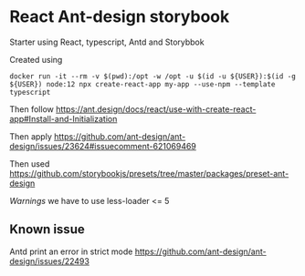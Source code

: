 # React Ant-design storybook

Starter using React, typescript, Antd and Storybbok

Created using

    docker run -it --rm -v $(pwd):/opt -w /opt -u $(id -u ${USER}):$(id -g ${USER}) node:12 npx create-react-app my-app --use-npm --template typescript

Then follow https://ant.design/docs/react/use-with-create-react-app#Install-and-Initialization

Then apply https://github.com/ant-design/ant-design/issues/23624#issuecomment-621069469

Then used https://github.com/storybookjs/presets/tree/master/packages/preset-ant-design

_Warnings_ we have to use less-loader <= 5

## Known issue

Antd print an error in strict mode
https://github.com/ant-design/ant-design/issues/22493
